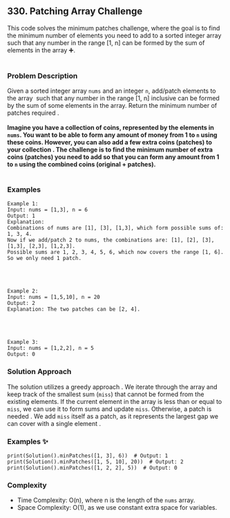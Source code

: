 ## 330. Patching Array Challenge  
This code solves the minimum patches challenge, where the goal is to find the minimum number of elements you need to add to a sorted integer array    such that any number in the range [1, n] can be formed by the sum of elements in the array ➕. 
<br></br>

### Problem Description 
Given a sorted integer array `nums` and an integer `n`, add/patch elements to the array  ️  such that any number in the range [1, n] inclusive can be formed by the sum of some elements in the array. Return the minimum number of patches required . 
<br></br>
**Imagine you have a collection of coins, represented by the elements in `nums`. You want to be able to form any amount of money from 1 to `n` using these coins. However, you can also add a few extra coins (patches) to your collection  . The challenge is to find the minimum number of extra coins (patches) you need to add so that you can form any amount from 1 to `n` using the combined coins (original + patches).**
</br></br>

### Examples  
```
Example 1:
Input: nums = [1,3], n = 6
Output: 1
Explanation:
Combinations of nums are [1], [3], [1,3], which form possible sums of: 1, 3, 4.
Now if we add/patch 2 to nums, the combinations are: [1], [2], [3], [1,3], [2,3], [1,2,3].
Possible sums are 1, 2, 3, 4, 5, 6, which now covers the range [1, 6].
So we only need 1 patch.
```
<br></br>
```
Example 2:
Input: nums = [1,5,10], n = 20
Output: 2
Explanation: The two patches can be [2, 4].
```
<br></br>
```
Example 3:
Input: nums = [1,2,2], n = 5
Output: 0
```

### Solution Approach 

The solution utilizes a greedy approach  . We iterate through the array and keep track of the smallest sum (`miss`) that cannot be formed from the existing elements. If the current element in the array is less than or equal to `miss`, we can use it to form sums and update `miss`. Otherwise, a patch is needed . We add `miss` itself as a patch, as it represents the largest gap we can cover with a single element .


### Examples  ✨
```
print(Solution().minPatches([1, 3], 6))  # Output: 1
print(Solution().minPatches([1, 5, 10], 20))  # Output: 2
print(Solution().minPatches([1, 2, 2], 5))  # Output: 0
```

### Complexity  
- Time Complexity: O(n), where n is the length of the `nums` array.
- Space Complexity: O(1), as we use constant extra space for variables.
